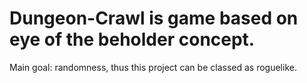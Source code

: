 # Dungeon-Crawl is game based on eye of the beholder concept.
Main goal: randomness, thus this project can be classed as roguelike.
